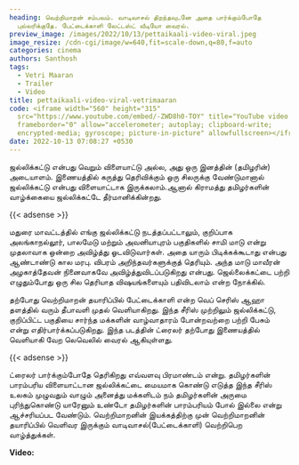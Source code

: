 ```yaml
---
heading: வெற்றிமாறன் சம்பவம். வாடிவாசல் திறந்தவுடனே அதை பார்க்கும்போதே
  புல்லரிக்குதே. பேட்டைக்காளி லேட்டஸ்ட் வீடியோ வைரல்.
preview_image: /images/2022/10/13/pettaikaali-video-viral.jpeg
image_resize: /cdn-cgi/image/w=640,fit=scale-down,q=80,f=auto
categories: cinema
authors: Santhosh
tags:
  - Vetri Maaran
  - Trailer
  - Video
title: pettaikaali-video-viral-vetrimaaran
code: <iframe width="560" height="315"
  src="https://www.youtube.com/embed/-ZWD8h0-TOY" title="YouTube video player"
  frameborder="0" allow="accelerometer; autoplay; clipboard-write;
  encrypted-media; gyroscope; picture-in-picture" allowfullscreen></iframe>
date: 2022-10-13 07:08:27 +0530
---
```

ஜல்லிக்கட்டு என்பது வெறும் விளையாட்டு அல்ல, அது ஒரு இனத்தின் (தமிழரின்) அடையாளம். இணையத்தில் கருத்து தெரிவிக்கும் ஒரு சிலருக்கு வேண்டுமானால் ஜல்லிக்கட்டு என்பது விளையாட்டாக இருக்கலாம்.ஆனால் கிராமத்து தமிழர்களின் வாழ்க்கையை ஜல்லிக்கட்டே தீர்மானிக்கின்றது. 

{{< adsense >}}

மதுரை மாவட்டத்தில் எங்கு ஜல்லிக்கட்டு நடத்தப்பட்டாலும், குறிப்பாக அலங்காநல்லூர், பாலமேடு மற்றும் அவனியாபுரம் பகுதிகளில் சாமி மாடு என்று முதலாவாக ஒன்றை அவிழ்த்து ஓடவிடுவார்கள். அதை யாரும் பிடிக்கக்கூடாது என்பது ஆண்டாண்டு கால மரபு. விபரம் அறிந்தவர்களுக்குத் தெரியும். அந்த மாடு மாவீரன் அழகாத்தேவன் நினைவாகவே அவிழ்த்துவிடப்படுகிறது என்பது. ஜெல்லைக்கட்டை பற்றி எழுதும்போது ஒரு சில தெரியாத விஷயங்களையும் பதிவிடலாம் என்ற நோக்கில்.

தற்போது வெற்றிமாறன் தயாரிப்பில் பேட்டைக்காளி என்ற வெப் செரிஸ் ஆஹா தளத்தில் வரும் தீபாவளி முதல் வெளியாகிறது. இந்த சீரிஸ் முற்றிலும் ஜல்லிக்கட்டு, குறிப்பிட்ட பகுதியை சார்ந்த மக்களின் வாழ்வாதாரம் போன்றவற்றை பற்றி பேசும் என்று எதிர்பார்க்கப்படுகிறது. இந்த படத்தின் ட்ரைலர் தற்போது இணையத்தில் வெளியாகி வேற லெவெலில் வைரல் ஆகியுள்ளது. 

{{< adsense >}}

ட்ரைலர் பார்க்கும்போதே தெரிகிறது எவ்வளவு பிரமாண்டம் என்று. தமிழர்களின் பாரம்பரிய விளையாட்டான ஜல்லிக்கட்டை மையமாக கொண்டு எடுத்த இந்த சீரிஸ் உலகம் முழுவதும் வாழும் அனைத்து மக்களிடம் நம் தமிழர்களின் அருமை புரிந்துகொண்டு யாரேனும் உண்டோ தமிழர்களின் பாரம்பரியம் போல் இல்லை என்று ஆச்சரியப்பட வேண்டும். வெற்றிமாறனின் இயக்கத்திற்கு முன் வெற்றிமாறனின் தயாரிப்பில் வெளிவர இருக்கும் வாடிவாசல்(பேட்டைக்காளி) வெற்றிபெற வாழ்த்துக்கள்.

**Video:**